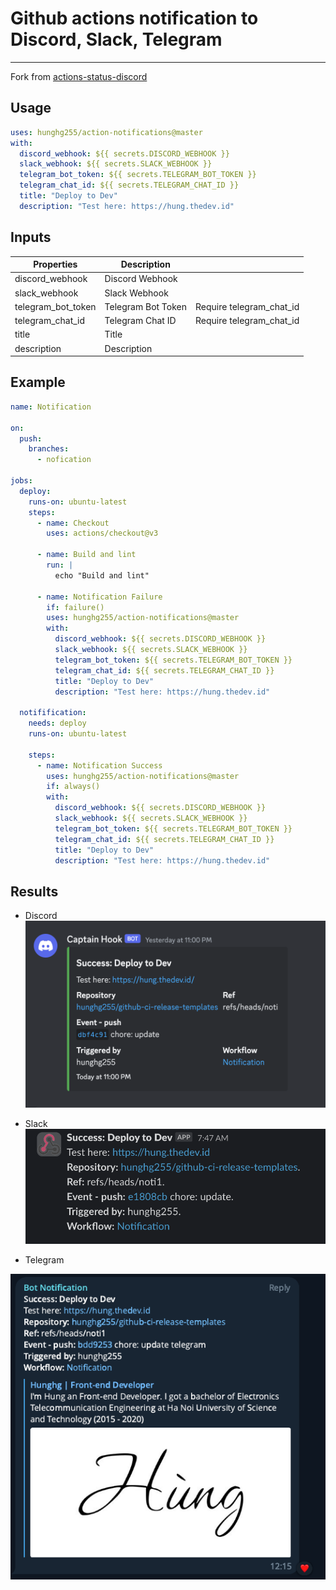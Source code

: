 # Github actions notification to Discord, Slack, Telegram

---

Fork from [actions-status-discord](https://github.com/sarisia/actions-status-discord)

## Usage

```yaml
uses: hunghg255/action-notifications@master
with:
  discord_webhook: ${{ secrets.DISCORD_WEBHOOK }}
  slack_webhook: ${{ secrets.SLACK_WEBHOOK }}
  telegram_bot_token: ${{ secrets.TELEGRAM_BOT_TOKEN }}
  telegram_chat_id: ${{ secrets.TELEGRAM_CHAT_ID }}
  title: "Deploy to Dev"
  description: "Test here: https://hung.thedev.id"
```


## Inputs
| Properties           | Description        |                            |
| -------------------- | ------------------ | :------------------------- |
| discord\_webhook     | Discord Webhook    |                            |
| slack\_webhook       | Slack Webhook      |                            |
| telegram\_bot\_token | Telegram Bot Token | Require telegram\_chat\_id |
| telegram\_chat\_id   | Telegram Chat ID   | Require telegram\_chat\_id |
| title                | Title              |                            |
| description          | Description        |                            |


## Example
```yaml
name: Notification

on:
  push:
    branches:
      - nofication

jobs:
  deploy:
    runs-on: ubuntu-latest
    steps:
      - name: Checkout
        uses: actions/checkout@v3

      - name: Build and lint
        run: |
          echo "Build and lint"

      - name: Notification Failure
        if: failure()
        uses: hunghg255/action-notifications@master
        with:
          discord_webhook: ${{ secrets.DISCORD_WEBHOOK }}
          slack_webhook: ${{ secrets.SLACK_WEBHOOK }}
          telegram_bot_token: ${{ secrets.TELEGRAM_BOT_TOKEN }}
          telegram_chat_id: ${{ secrets.TELEGRAM_CHAT_ID }}
          title: "Deploy to Dev"
          description: "Test here: https://hung.thedev.id"

  notifification:
    needs: deploy
    runs-on: ubuntu-latest

    steps:
      - name: Notification Success
        uses: hunghg255/action-notifications@master
        if: always()
        with:
          discord_webhook: ${{ secrets.DISCORD_WEBHOOK }}
          slack_webhook: ${{ secrets.SLACK_WEBHOOK }}
          telegram_bot_token: ${{ secrets.TELEGRAM_BOT_TOKEN }}
          telegram_chat_id: ${{ secrets.TELEGRAM_CHAT_ID }}
          title: "Deploy to Dev"
          description: "Test here: https://hung.thedev.id"
```


## Results

- Discord
![Discord](./assets/discord.png)


- Slack
![Slack](./assets/slack.png)


- Telegram

![Telegram](./assets/telegram.png)
